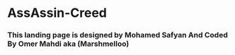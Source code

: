 # AssAssin-Creed

### This landing page is designed by Mohamed Safyan And Coded By Omer Mahdi aka (Marshmelloo)
